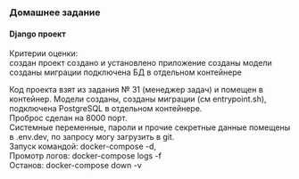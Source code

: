 
### Домашнее задание    
#### Django проект    

Критерии оценки:    
создан проект создано и установлено приложение созданы модели созданы миграции подключена БД в отдельном контейнере    

Код проекта взят из задания № 31 (менеджер задач) и помещен в контейнер. Модели созданы, созданы миграции 
(см entrypoint.sh), подключена PostgreSQL в отдельном контейнере.   
Проброс сделан на 8000 порт.  
Системные переменные, пароли и прочие секретные данные помещены в  .env.dev, по запросу могу загрузить в git.       
Запуск командой: docker-compose -d,   
Промотр логов: docker-compose logs -f  
Останов: docker-compose down -v  


